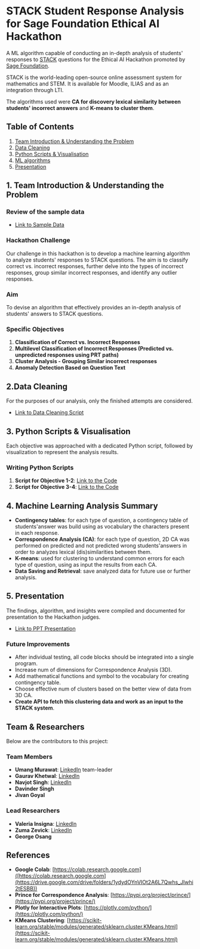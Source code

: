 # STACK Student Response Analysis for Sage Foundation Ethical AI Hackathon
A ML algorithm capable of conducting an in-depth analysis of students' responses to [STACK](https://stack-assessment.org/) questions for the Ethical AI Hackathon promoted by [Sage Foundation](https://www.sage.com/en-us/company/sage-foundation/). 

STACK is the world-leading open-source online assessment system for mathematics and STEM. It is available for Moodle, ILIAS and as an integration through LTI.

The algorithms used were **CA for discovery lexical similarity between students' incorrect answers** and **K-means to cluster them**.

## Table of Contents
1. [Team Introduction & Understanding the Problem](#team-introduction)
2. [Data Cleaning](#data-cleaning)
3. [Python Scripts & Visualisation](#scripts-and-visualisation)
4. [ML algorithms](#ml-algorithms)
5. [Presentation](#presentation)

## 1. Team Introduction & Understanding the Problem <a name="team-introduction"></a>
### Review of the sample data
* [Link to Sample Data](https://docs.google.com/spreadsheets/d/1lKqZ2Zz76gLx_kFqmoE8V4eDIg5wUbPf/edit#gid=1487606072)

### Hackathon Challenge
Our challenge in this hackathon is to develop a machine learning algorithm to analyze students' responses to STACK questions. The aim is to classify correct vs. incorrect responses, further delve into the types of incorrect responses, group similar incorrect responses, and identify any outlier responses.

### Aim
To devise an algorithm that effectively provides an in-depth analysis of students' answers to STACK questions.

### Specific Objectives
1. **Classification of Correct vs. Incorrect Responses**  
2. **Multilevel Classification of Incorrect Responses (Predicted vs. unpredicted responses using PRT paths)**
3. **Cluster Analysis - Grouping Similar incorrect responses**
4. **Anomaly Detection Based on Question Text**

## 2.Data Cleaning <a name="data-cleaning"></a>
For the purposes of our analysis, only the finished attempts are considered.
* [Link to Data Cleaning Script](https://github.com/valinsogna/EthicalAI-STACKAnalysis/blob/main/update_data_clean.csv)

## 3. Python Scripts & Visualisation <a name="scripts-and-visualisation"></a>
Each objective was approached with a dedicated Python script, followed by visualization to represent the analysis results.

### Writing Python Scripts
1. **Script for Objective 1-2**: [Link to the Code](https://github.com/valinsogna/EthicalAI-STACKAnalysis/blob/main/data_clean.ipynb)
2. **Script for Objective 3-4**: [Link to the Code](https://github.com/valinsogna/EthicalAI-STACKAnalysis/blob/main/CA-Kmeans_clustering.ipynb)

## 4. Machine Learning Analysis Summary <a name="ml-algorithms"></a>
- **Contingency tables**: for each type of question, a contingency table of students'answer was build using as vocabulary the characters present in each response.
- **Correspondence Analysis (CA)**: for each type of question, 2D CA was performed on predicted and not predicted wrong students'answers in order to analyzes lexical (dis)similarities between them.
- **K-means**: used for clustering to understand common errors for each type of question, using as input the results from each CA.
- **Data Saving and Retrieval**: save analyzed data for future use or further analysis.

## 5. Presentation <a name="presentation"></a>
The findings, algorithm, and insights were compiled and documented for presentation to the Hackathon judges.
* [Link to PPT Presentation](https://github.com/valinsogna/EthicalAI-STACKAnalysis/blob/main/Learning-%20Team3.pptx)

### Future Improvements
* After individual testing, all code blocks should be integrated into a single program.
* Increase num of dimensions for Correspondence Analysis (3D).
* Add mathematical functions and symbol to the vocabulary for creating contingency table.
* Choose effective num of clusters based on the better view of data from 3D CA.
* **Create API to fetch this clustering data and work as an input to the STACK system**.

## Team & Researchers
Below are the contributors to this project:
### Team Members
- **Umang Murawat**: [LinkedIn](www.linkedin.com/in/umangmurawat) team-leader
- **Gaurav Khetwal**: [LinkedIn](https://www.linkedin.com/in/gaurav-khetwal-967b03157/)
- **Navjot Singh**: [LinkedIn](https://www.linkedin.com/in/navjot-singh-b5147b84)
- **Davinder Singh**
- **Jivan Goyal**

### Lead Researchers
- **Valeria Insigna**: [LinkedIn](https://www.linkedin.com/in/valeria-insogna-05468a1a7/)
- **Zuma Zevick**: [LinkedIn](https://www.linkedin.com/in/juma-zevick-591241291/)
- **George Osang**

## References
- **Google Colab**: [https://colab.research.google.com]([https://colab.research.google.com](https://drive.google.com/drive/folders/1ydydOYnVIOt2A6L7Qwhs_Jlwhi2tESBB))
- **Prince for Correspondence Analysis**: [https://pypi.org/project/prince/](https://pypi.org/project/prince/)
- **Plotly for Interactive Plots**: [https://plotly.com/python/](https://plotly.com/python/)
- **KMeans Clustering**: [https://scikit-learn.org/stable/modules/generated/sklearn.cluster.KMeans.html](https://scikit-learn.org/stable/modules/generated/sklearn.cluster.KMeans.html)

